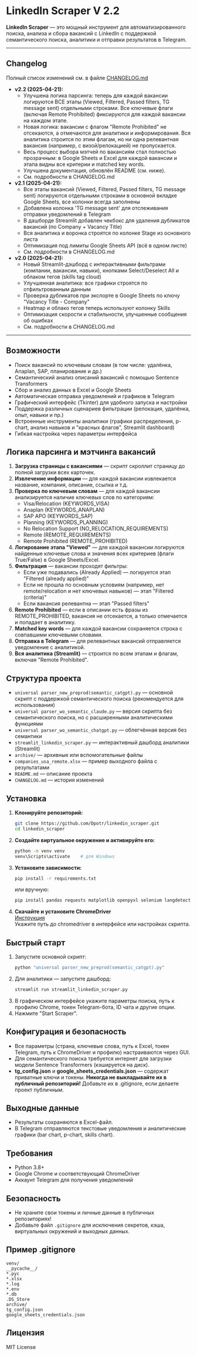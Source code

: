# LinkedIn Scraper V 2.2

**LinkedIn Scraper** — это мощный инструмент для автоматизированного поиска, анализа и сбора вакансий с LinkedIn с поддержкой семантического поиска, аналитики и отправки результатов в Telegram.

---

## Changelog

Полный список изменений см. в файле [CHANGELOG.md](CHANGELOG.md)

- **v2.2 (2025-04-21):**
    - Улучшена логика парсинга: теперь для каждой вакансии логируются ВСЕ этапы (Viewed, Filtered, Passed filters, TG message sent) отдельными строками. Все ключевые флаги (включая Remote Prohibited) фиксируются для каждой вакансии на каждом этапе.
    - Новая логика: вакансии с флагом "Remote Prohibited" не отсекаются, а отмечаются для аналитики и информирования. Вся аналитика строится по этим флагам, но ни одна релевантная вакансия (например, с визой/релокацией) не пропускается.
    - Весь процесс выбора мэтчей по вакансиям стал полностью прозрачным: в Google Sheets и Excel для каждой вакансии и этапа видны все критерии и matched key words.
    - Улучшена документация, обновлён README (см. ниже).
    - См. подробности в CHANGELOG.md
- **v2.1 (2025-04-21):**
    - Все этапы вакансий (Viewed, Filtered, Passed filters, TG message sent) логируются отдельными строками в основной вкладке Google Sheets, все колонки всегда заполнены
    - Добавлена колонка 'TG message sent' для отслеживания отправки уведомлений в Telegram
    - В дашборде Streamlit добавлен чекбокс для удаления дубликатов вакансий (по Company + Vacancy Title)
    - Вся аналитика и воронка строятся по колонке Stage из основного листа
    - Оптимизация под лимиты Google Sheets API (всё в одном листе)
    - См. подробности в CHANGELOG.md
- **v2.0 (2025-04-21):**
    - Новый Streamlit-дэшборд с интерактивными фильтрами (компании, вакансии, навыки), кнопками Select/Deselect All и облаком тегов (skills tag cloud)
    - Улучшенная аналитика: все графики строятся по отфильтрованным данным
    - Проверка дубликатов при экспорте в Google Sheets по ключу "Vacancy Title - Company"
    - Heatmap и облако тегов теперь используют колонку Skills
    - Оптимизация скорости и стабильности, улучшенные сообщения об ошибках
    - См. подробности в CHANGELOG.md

---

## Возможности

- Поиск вакансий по ключевым словам (в том числе: удалёнка, Anaplan, SAP, планирование и др.)
- Семантический анализ описаний вакансий с помощью Sentence Transformers
- Сбор и анализ данных в Excel и Google Sheets
- Автоматическая отправка уведомлений и графиков в Telegram
- Графический интерфейс (Tkinter) для удобного запуска и настройки
- Поддержка различных сценариев фильтрации (релокация, удалёнка, опыт, навыки и пр.)
- Встроенные инструменты аналитики (графики распределения, p-chart, анализ навыков и "красных флагов", Streamlit dashboard)
- Гибкая настройка через параметры интерфейса

## Логика парсинга и мэтчинга вакансий

1. **Загрузка страницы с вакансиями** — скрипт скроллит страницу до полной загрузки всех карточек.
2. **Извлечение информации** — для каждой вакансии извлекается название, компания, описание, ссылка и т.д.
3. **Проверка по ключевым словам** — для каждой вакансии анализируется наличие ключевых слов по категориям:
    - Visa/Relocation (KEYWORDS_VISA)
    - Anaplan (KEYWORDS_ANAPLAN)
    - SAP APO (KEYWORDS_SAP)
    - Planning (KEYWORDS_PLANNING)
    - No Relocation Support (NO_RELOCATION_REQUIREMENTS)
    - Remote (REMOTE_REQUIREMENTS)
    - Remote Prohibited (REMOTE_PROHIBITED)
4. **Логирование этапа "Viewed"** — для каждой вакансии логируются найденные ключевые слова и значения всех критериев (флаги True/False) в Google Sheets/Excel.
5. **Фильтрация** — вакансии проходят фильтры:
    - Если уже подавались (Already Applied) — логируется этап "Filtered (already applied)"
    - Если не прошла по основным условиям (например, нет remote/relocation и нет ключевых навыков) — этап "Filtered (criteria)"
    - Если вакансия релевантна — этап "Passed filters"
6. **Remote Prohibited** — если в описании есть фразы из REMOTE_PROHIBITED, вакансия не отсекается, а только отмечается и попадает в аналитику.
7. **Matched key words** — для каждой вакансии сохраняется строка с совпавшими ключевыми словами.
8. **Отправка в Telegram** — для релевантных вакансий отправляется уведомление с аналитикой.
9. **Вся аналитика (Streamlit)** — строится по всем этапам и флагам, включая "Remote Prohibited".

## Структура проекта

- `universal parser_new_preprod(semantic_catgpt).py` — основной скрипт с поддержкой семантического поиска (рекомендуется для использования)
- `universal parser_wo_semantic_claude.py` — версия скрипта без семантического поиска, но с расширенными аналитическими функциями
- `universal parser_wo_semantic_chatgpt.py` — облегчённая версия без семантики
- `streamlit_linkedin_scraper.py` — интерактивный дашборд аналитики (Streamlit)
- `archive/` — архивные или вспомогательные файлы
- `companies_usa_remote.xlsx` — пример выходного файла с результатами
- `README.md` — описание проекта
- `CHANGELOG.md` — история изменений

## Установка

1. **Клонируйте репозиторий:**
   ```sh
   git clone https://github.com/Dpotr/linkedin_scraper.git
   cd linkedin_scraper
   ```

2. **Создайте виртуальное окружение и активируйте его:**
   ```sh
   python -m venv venv
   venv\Scripts\activate    # для Windows
   ```

3. **Установите зависимости:**
   ```sh
   pip install -r requirements.txt
   ```
   или вручную:
   ```sh
   pip install pandas requests matplotlib openpyxl selenium langdetect undetected-chromedriver sentence-transformers streamlit wordcloud
   ```

4. **Скачайте и установите ChromeDriver**  
   [Инструкция](https://chromedriver.chromium.org/downloads)  
   Укажите путь до chromedriver в интерфейсе или настройках скрипта.

## Быстрый старт

1. Запустите основной скрипт:
   ```sh
   python "universal parser_new_preprod(semantic_catgpt).py"
   ```
2. Для аналитики — запустите дашборд:
   ```sh
   streamlit run streamlit_linkedin_scraper.py
   ```
3. В графическом интерфейсе укажите параметры поиска, путь к профилю Chrome, токен Telegram-бота, ID чата и другие опции.
4. Нажмите "Start Scraper".

## Конфигурация и безопасность

- Все параметры (страна, ключевые слова, путь к Excel, токен Telegram, путь к ChromeDriver и профилю) настраиваются через GUI.
- Для семантического поиска требуется интернет для загрузки модели Sentence Transformers (кэшируется на диск).
- **tg_config.json** и **google_sheets_credentials.json** — содержат приватные ключи и токены. **Никогда не выкладывайте их в публичный репозиторий!** Добавьте их в .gitignore, если делаете проект публичным.

## Выходные данные

- Результаты сохраняются в Excel-файл.
- В Telegram отправляются текстовые уведомления и аналитические графики (bar chart, p-chart, skills chart).

## Требования

- Python 3.8+
- Google Chrome и соответствующий ChromeDriver
- Аккаунт Telegram для получения уведомлений

## Безопасность

- Не храните свои токены и личные данные в публичных репозиториях!
- Добавьте файл `.gitignore` для исключения секретов, кэша, виртуальных окружений и выходных данных.

## Пример .gitignore

```
venv/
__pycache__/
*.pyc
*.xlsx
*.log
*.env
*.db
.DS_Store
archive/
tg_config.json
google_sheets_credentials.json
```

## Лицензия

MIT License
